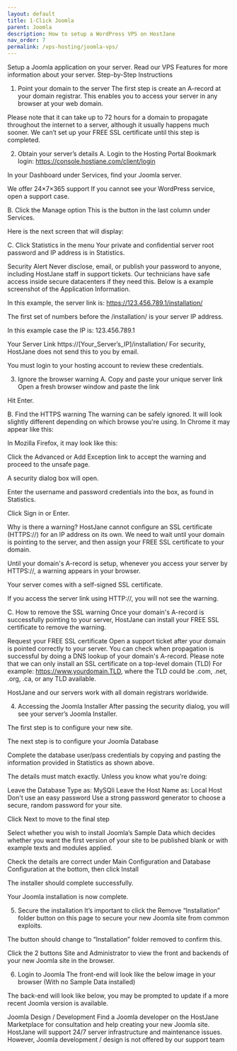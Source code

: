 ```yaml
---
layout: default
title: 1-Click Joomla
parent: Joomla
description: How to setup a WordPress VPS on HostJane
nav_order: 7
permalink: /vps-hosting/joomla-vps/
---
```


Setup a Joomla application on your server. Read our VPS Features for more information about your server.
Step-by-Step Instructions
1. Point your domain to the server
The first step is create an A-record at your domain registrar.
This enables you to access your server in any browser at your web domain.

Please note that it can take up to 72 hours for a domain to propagate throughout the internet to a server, although it usually happens much sooner.
We can’t set up your FREE SSL certificate until this step is completed.

2. Obtain your server’s details
A. Login to the Hosting Portal
Bookmark login: https://console.hostjane.com/client/login

In your Dashboard under Services, find your Joomla server.



We offer 24×7×365 support
If you cannot see your WordPress service, open a support case.

B. Click the Manage option
This is the button in the last column under Services.

Here is the next screen that will display: 


C. Click Statistics in the menu
Your private and confidential server root password and IP address is in Statistics.

Security Alert
Never disclose, email, or publish your password to anyone, including HostJane staff in support tickets. Our technicians have safe access inside secure datacenters if they need this.
Below is a example screenshot of the Application Information.


In this example, the server link is: https://123.456.789.1/installation/

The first set of numbers before the /installation/ is your server IP address.

In this example case the IP is: 123.456.789.1

Your Server Link
https://[Your_Server’s_IP]/installation/
For security, HostJane does not send this to you by email.

You must login to your hosting account to review these credentials.

3. Ignore the browser warning
A. Copy and paste your unique server link 
Open a fresh browser window and paste the link

Hit Enter.

B. Find the HTTPS warning
The warning can be safely ignored.
It will look slightly different depending on which browse you're using. In Chrome it may appear like this:



In Mozilla Firefox, it may look like this:



Click the Advanced or Add Exception link to accept the warning and proceed to the unsafe page.

A security dialog box will open.



Enter the username and password credentials into the box, as found in Statistics.

Click Sign in or Enter.

Why is there a warning?
HostJane cannot configure an SSL certificate (HTTPS://) for an IP address on its own. We need to wait until your domain is pointing to the server, and then assign your FREE SSL certificate to your domain.

Until your domain's A-record is setup, whenever you access your server by HTTPS://, a warning appears in your browser.

Your server comes with a self-signed SSL certificate.

If you access the server link using HTTP://, you will not see the warning. 

C. How to remove the SSL warning
Once your domain's A-record is successfully pointing to your server, HostJane can install your FREE SSL certificate to remove the warning.

Request your FREE SSL certificate
Open a support ticket after your domain is pointed correctly to your server.
You can check when propagation is successful by doing a DNS lookup of your domain's A-record.
Please note that we can only install an SSL certificate on a top-level domain (TLD)
For example: https://www.yourdomain.TLD, where the TLD could be .com, .net, .org, .ca, or any TLD available.

HostJane and our servers work with all domain registrars worldwide.

4. Accessing the Joomla Installer
After passing the security dialog, you will see your server’s Joomla Installer.

The first step is to configure your new site.


The next step is to configure your Joomla Database

Complete the database user/pass credentials by copying and pasting the information provided in Statistics as shown above.

The details must match exactly. Unless you know what you’re doing:

Leave the Database Type as: MySQli
Leave the Host Name as: Local Host
Don't use an easy password
Use a strong password generator to choose a secure, random password for your site.

Click Next to move to the final step

Select whether you wish to install Joomla’s Sample Data which decides whether you want the first version of your site to be published blank or with example texts and modules applied.


Check the details are correct under Main Configuration and Database Configuration at the bottom, then click Install


The installer should complete successfully.


Your Joomla installation is now complete.

5. Secure the installation
It’s important to click the Remove “Installation” folder button on this page to secure your new Joomla site from common exploits.

The button should change to “Installation” folder removed to confirm this.


Click the 2 buttons Site and Administrator to view the front and backends of your new Joomla site in the browser.

6. Login to Joomla
The front-end will look like the below image in your browser (With no Sample Data installed)



The back-end will look like below, you may be prompted to update if a more recent Joomla version is available.


Joomla Design / Development
Find a Joomla developer on the HostJane Marketplace for consultation and help creating your new Joomla site.
HostJane will support 24/7 server infrastructure and maintenance issues. However, Joomla development / design is not offered by our support team